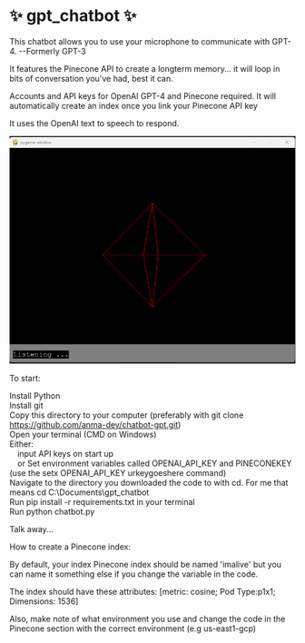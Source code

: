 # ✨ gpt_chatbot ✨
This chatbot allows you to use your microphone to communicate with GPT-4. --Formerly GPT-3  

It features the Pinecone API to create a longterm memory... it will loop in bits of conversation you've had, best it can.  

Accounts and API keys for OpenAI GPT-4 and Pinecone required. It will automatically create an index once you link your Pinecone API key

It uses the OpenAI text to speech to respond.


![Example Image](/files/new_ui.png)


To start:  


Install Python  
Install git  
Copy this directory to your computer (preferably with git clone https://github.com/anma-dev/chatbot-gpt.git)  
Open your terminal (CMD on Windows)  
Either:  
  &emsp;input API keys on start up  
  &emsp;or Set environment variables called OPENAI_API_KEY and PINECONEKEY (use the setx OPENAI_API_KEY urkeygoeshere command)    
Navigate to the directory you downloaded the code to with cd. For me that means cd C:\Documents\gpt_chatbot  
Run pip install -r requirements.txt in your terminal  
Run python chatbot.py  

Talk away...  


How to create a Pinecone index:

By default, your index Pinecone index should be named 'imalive' but you can name it something else if you change the variable in the code.

The index should have these attributes: [metric: cosine; Pod Type:p1x1; Dimensions: 1536]

Also, make note of what environment you use and change the code in the Pinecone section with the correct environment (e.g us-east1-gcp)
